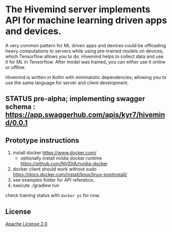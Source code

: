 # The Hivemind server implements API for machine learning driven apps and devices.

A very common pattern for ML driven apps and devices could be offloading heavy computations to servers while using pre-trained models on devices, which Tensorflow allows you to do. Hivemind helps to collect data and use it for ML in Tensorflow. After model was trained, you can either use it online or offline.

Hivemind is written in Kotlin with minimalistic dependencies, allowing you to use the same language for server and client development.

## STATUS pre-alpha; implementing swagger schema : https://app.swaggerhub.com/apis/kyr7/hivemind/0.0.1

## Prototype instructions
1. install docker https://www.docker.com/
    * optionally install nvidia docker runtime https://github.com/NVIDIA/nvidia-docker
1. docker client should work without sudo https://docs.docker.com/install/linux/linux-postinstall/
1. see examples folder for API referebce.
1. execute ./gradlew run

check training status with `docker ps`  for now.

## License

[Apache License 2.0](LICENSE)
